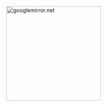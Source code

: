 <img src="https://s3-us-west-2.amazonaws.com/ronerlih.com/resources/GoogleMirror/gooogleMirror_05.jpg" alt="googlemirror.net" width=250/>

